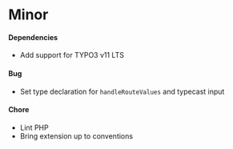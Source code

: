 # Minor

#### Dependencies

- Add support for TYPO3 v11 LTS

#### Bug

- Set type declaration for `handleRouteValues` and typecast input

#### Chore

- Lint PHP
- Bring extension up to conventions
